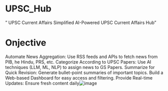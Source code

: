 # UPSC_Hub
” UPSC Current Affairs Simplified AI-Powered UPSC Current Affairs Hub”
# Onjective
Automate News Aggregation: Use RSS feeds and APIs to fetch news from PIB, he Hindu, PRS, etc.
Categorize According to UPSC Papers: Use AI techniques (LLM, ML, NLP) to assign news to GS Papers.
Summarize for Quick Revision: Generate bullet-point summaries of important topics.
Build a Web-based Dashboard for easy access and filtering. 
Provide Real-time Updates: Ensure fresh content daily![image](https://github.com/user-attachments/assets/59ae83f3-63f4-4364-8116-84a5339f9b7e)
